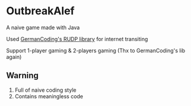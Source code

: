 # OutbreakAlef
A naive game made with Java 

Used [GermanCoding's RUDP library](https://github.com/GermanCoding/RUDP) for internet transiting

Support 1-player gaming & 2-players gaming (Thx to GermanCoding's lib again)

## Warning
1. Full of naive coding style
2. Contains meaningless code
